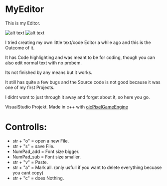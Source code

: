 # MyEditor
This is my Editor.

![alt text](https://github.com/LouisKr/MyEditor/edit/master/Pic/Editor1.PNG?raw=true)
![alt text](https://github.com/LouisKr/MyEditor/edit/master/Pic/Editor2.PNG?raw=true)

I tried creating my own little text/code Editor a while ago and this is the Outcome of it.

It has Code highlighting and was meant to be for coding, though you can also edit normal text with no probem.

Its not finished by any means but it works.

It still has quite a few bugs and the Source code is not good because it was one of my first Projects.

I didnt wont to just through it away and forget about it, so here you go.

VisualStudio Projekt.
Made in c++ with [olcPixelGameEngine](https://github.com/OneLoneCoder/olcPixelGameEngine)

# Controlls:
* str + "o" = open a new File.
* str + "s" = save File.
* NumPad_add = Font size bigger.
* NumPad_sub = Font size smaller.
* str + "v" = Paste.
* str + "a" = Mark all. (only usfull if you want to delete everything becuase you cant copy)
* str + "c" = does Nothing.
